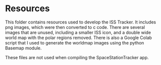 # Resources

This folder contains resources used to develop the ISS Tracker.
It includes png images, which were then converted to c code.
There are several images that are unused, including a smaller
ISS icon, and a double wide world map with the polar regions removed.
There is also a Google Colab script that I used to generate the 
worldmap images using the python Basemap module. 

These files are not used when compiling the SpaceStationTracker app.